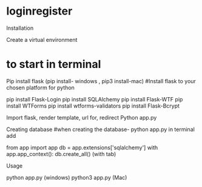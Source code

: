 # loginregister

Installation

Create a virtual environment 
# to start in terminal
Pip install flask 
(pip install- windows , pip3 install-mac)
#Install flask to your chosen platform for python 

pip install Flask-Login
pip install SQLAlchemy
pip install Flask-WTF
pip install WTForms
pip install wtforms-validators
pip install Flask-Bcrypt

Import flask, render template, url for, redirect
Python app.py

Creating database
#when creating the database- python app.py in terminal add

from app import app
db = app.extensions['sqlalchemy']
with app.app_context():
    db.create_all() (with tab)


Usage 

python app.py (windows)
python3 app.py (Mac)
